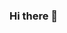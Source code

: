 ### Hi there 👋

<!--
- 🌱 I’m currently learning data science
- 👯 I’m looking to collaborate on data and machine learning projects
- 🤔 I’m looking for help with big data tools and database services
- 💬 Ask me about python
- 📫 How to reach me: https://www.linkedin.com/in/rolando-huahuala-596388248/
- 😄 Pronouns: he
-->
